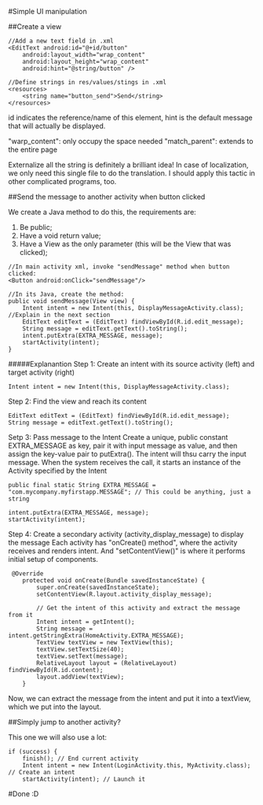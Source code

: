 #Simple UI manipulation

##Create a view
```
//Add a new text field in .xml
<EditText android:id="@+id/button"
    android:layout_width="wrap_content"
    android:layout_height="wrap_content"
    android:hint="@string/button" /> 
    
//Define strings in res/values/stings in .xml
<resources>
    <string name="button_send">Send</string>
</resources>
```
id indicates the reference/name of this element, hint is the default message that will actually be displayed.

"warp_content": only occupy the space needed
"match_parent": extends to the entire page

Externalize all the string is definitely a brilliant idea! In case of localization, we only need this single file to do the translation. I should apply this tactic in other complicated programs, too.


##Send the message to another activity when button clicked

We create a Java method to do this, the requirements are:

1. Be public;
2. Have a void return value;
3. Have a View as the only parameter (this will be the View that was clicked);
```
//In main activity xml, invoke "sendMessage" method when button clicked:
<Button android:onClick="sendMessage"/>

//In its Java, create the method:
public void sendMessage(View view) {
    Intent intent = new Intent(this, DisplayMessageActivity.class);  //Explain in the next section
    EditText editText = (EditText) findViewById(R.id.edit_message);
    String message = editText.getText().toString();
    intent.putExtra(EXTRA_MESSAGE, message);
    startActivity(intent);
}
```

#####Explanantion
Step 1: Create an intent with its source activity (left) and target activity (right)
```
Intent intent = new Intent(this, DisplayMessageActivity.class);
```
Step 2: Find the view and reach its content
```
EditText editText = (EditText) findViewById(R.id.edit_message);
String message = editText.getText().toString();
```
Setp 3: Pass message to the Intent
Create a unique, public constant EXTRA_MESSAGE as key, pair it with input message as value, and then assign the key-value pair to putExtra(). The intent will thsu carry the input message. When the system receives the call, it starts an instance of the Activity specified by the Intent
```
public final static String EXTRA_MESSAGE = "com.mycompany.myfirstapp.MESSAGE"; // This could be anything, just a string

intent.putExtra(EXTRA_MESSAGE, message);
startActivity(intent);
```
Step 4: Create a secondary activity (activity_display_message) to display the message
Each activity has "onCreate() method", where the activity receives and renders intent. And "setContentView()" is where it performs initial setup of components. 
```
 @Override
    protected void onCreate(Bundle savedInstanceState) {
        super.onCreate(savedInstanceState);
        setContentView(R.layout.activity_display_message);

        // Get the intent of this activity and extract the message from it
        Intent intent = getIntent();
        String message = intent.getStringExtra(HomeActivity.EXTRA_MESSAGE);
        TextView textView = new TextView(this);
        textView.setTextSize(40);
        textView.setText(message);
        RelativeLayout layout = (RelativeLayout) findViewById(R.id.content);
        layout.addView(textView);
    }
```
Now, we can extract the message from the intent and put it into a textView, which we put into the layout. 

##Simply jump to another activity?

This one we will also use a lot:
```
if (success) { 
    finish(); // End current activity
    Intent intent = new Intent(LoginActivity.this, MyActivity.class); // Create an intent
    startActivity(intent); // Launch it
```

#Done :D
